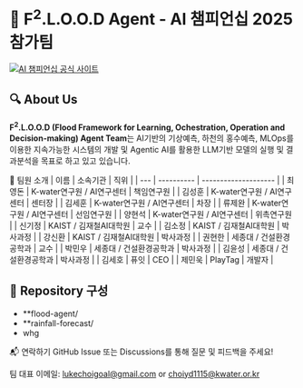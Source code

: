 # 🌊 F<sup>2</sup>.L.O.O.D Agent - AI 챔피언십 2025 참가팀

[![AI 챔피언십 공식 사이트](https://img.shields.io/badge/AI%20챔피언십-공식사이트-blue)](https://ai-champion.or.kr/)

## 🔍 About Us

**F<sup>2</sup>.L.O.O.D (Flood Framework for Learning, Ochestration, Operation and Decision-making) Agent Team**는 
AI기반의 기상예측, 하천의 홍수예측, MLOps를 이용한 지속가능한 시스템의 개발 및 Agentic AI를 활용한 LLM기반 모델의 실행 및 결과분석을 목표로 하고 있고 있습니다.
  
🙌 팀원 소개
| 이름  | 소속기관         | 직위                   | 
| --- | ---------- | -------------------- |
| 최영돈 | K-water연구원 / AI연구센터 | 책임연구원     |
| 김성훈 | K-water연구원 / AI연구센터 | 센터장         |
| 김세훈 | K-water연구원 / AI연구센터 | 차장 |
| 류제완 | K-water연구원 / AI연구센터 | 선임연구원      |
| 양현석 | K-water연구원 / AI연구센터 | 위촉연구원     |
| 신기정 | KAIST / 김재철AI대학원  | 교수 |
| 김소정 | KAIST / 김재철AI대학원   | 박사과정 |
| 강신환 | KAIST / 김재철AI대학원   | 박사과정 |
| 권현한 | 세종대 / 건설환경공학과   | 교수      |
| 박민우 | 세종대 / 건설환경공학과   | 박사과정  |
| 김윤성 | 세종대 / 건설환경공학과   | 박사과정   |
| 김세호 | 퓨잇     | CEO  |
| 제민욱 | PlayTag  | 개발자 |


## 📂 Repository 구성

- **flood-agent/
- **rainfall-forecast/
- whg


📬 연락하기
GitHub Issue 또는 Discussions를 통해 질문 및 피드백을 주세요!

팀 대표 이메일: lukechoigoal@gmail.com or choiyd1115@kwater.or.kr
